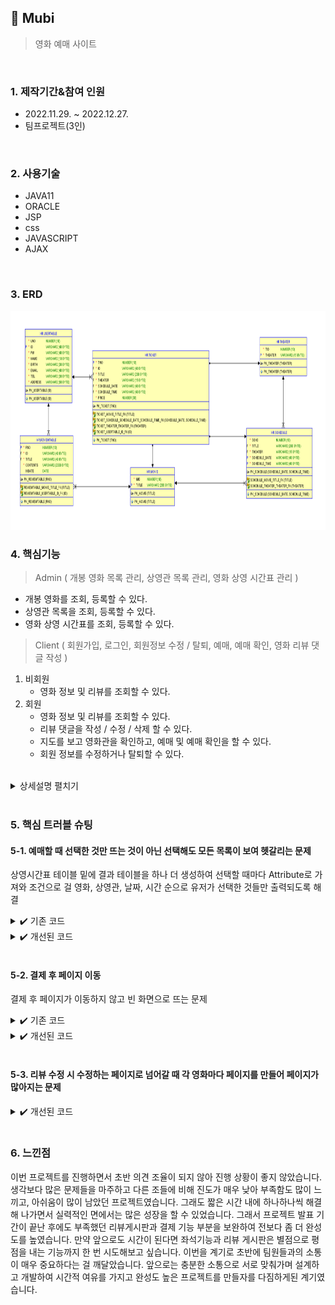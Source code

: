 ## :pushpin: Mubi
>영화 예매 사이트


</br>

### 1. 제작기간&참여 인원
* 2022.11.29. ~ 2022.12.27.   
* 팀프로젝트(3인)

</br>

### 2. 사용기술
* JAVA11
* ORACLE
* JSP
* css
* JAVASCRIPT
* AJAX

</br>

### 3. ERD
<img src="img/Mubi_ERD.png" width="700" height="350">

</br>

### 4. 핵심기능
>Admin ( 개봉 영화 목록 관리, 상영관 목록 관리, 영화 상영 시간표 관리 )   
- 개봉 영화를 조회, 등록할 수 있다.   
- 상영관 목록을 조회, 등록할 수 있다.   
- 영화 상영 시간표를 조회, 등록할 수 있다.      
>Client ( 회원가입, 로그인, 회원정보 수정 / 탈퇴, 예매, 예매 확인, 영화 리뷰 댓글 작성 )   
1. 비회원   
    - 영화 정보 및 리뷰를 조회할 수 있다.   
2. 회원   
    - 영화 정보 및 리뷰를 조회할 수 있다.   
    - 리뷰 댓글을 작성 / 수정 / 삭제 할 수 있다.   
    - 지도를 보고 영화관을 확인하고, 예매 및 예매 확인을 할 수 있다.   
    - 회원 정보를 수정하거나 탈퇴할 수 있다.   


</br>

<details>
<summary>상세설명 펼치기</summary>
</br>

#### 4-1. 전체흐름

<img src="img/MVC2.png" width="700" height="350">
<img src="img/프로젝트구조.png" width="700" height="350">
</br>
</br>


#### 4-2. Connection ✔️ [코드확인](https://github.com/jin4618/Mubi/blob/1195f0d80e1d486736aeea554c1004a6a93a2359/src/dbconn/DBConn.java)
-	JDBC를 활용한 OracleDB 연결

</br>

#### 4-3. 관리자 페이지
##### ‘usertable’에 저장된 관리자 계정과 비교하여 로그인 ✔️ [코드확인](https://github.com/jin4618/Mubi/blob/6f466c29b4a08575fd83d17868638eb34816e1d0/src/user/userDAO.java#L38-L41)
<!-- ✔️ [Command 코드확인](https://github.com/jin4618/Mubi/blob/6f466c29b4a08575fd83d17868638eb34816e1d0/src/com/Mubi/impl/user/userLogin.java#L38-L43) -->

<img src="img/Admin.png" width="600" height="300">
</br>

✔️ [코드확인](https://github.com/jin4618/Mubi/blob/6f466c29b4a08575fd83d17868638eb34816e1d0/src/ticketDAO/ticketDAO.java#L30-L135)
-	상영관 등록 / 조회 => Controller를 거쳐 ‘theater’ 테이블에 INSERT
-	개봉 영화 등록 / 조회 => Controller를 거쳐 ‘movie’ 테이블에 INSERT
-	상영시간표 등록 / 조회 => Controller를 거쳐 ‘schedule’ 테이블에 INSERT

</br>

#### 4-4. 메인 화면

<img src="img/Main1.png" width="600" height="300">
<img src="img/Main2.png" width="600" height="300">
</br>

-	로그인 / 회원가입
-	영화 정보 swiper ✔️ [코드확인](https://github.com/jin4618/Mubi/blob/6f466c29b4a08575fd83d17868638eb34816e1d0/WebApp/index.jsp#L320-L338)
-	영화 예매하기
-	영화 상세보기
-	내 정보 수정
-	회원 탈퇴


</br>

#### 4-5. 회원가입

<img src="img/Join.png" width="600" height="300">
</br>

-	아이디, 비밀번호, 이름, 생년월일, 이메일, 전화번호, 주소를 입력 => Controller를 거쳐 DB에서 ‘usertable’ 테이블에 회원정보를 INSERT


</br>

#### 4-6. 로그인 ✔️ [Controller](https://github.com/jin4618/Mubi/blob/9f51c274d68212a8a29bb91d95cc2b44e7da4a37/src/com/Mubi/controller/Controller.java#L113-L123) ✔️ [Command](https://github.com/jin4618/Mubi/blob/9f51c274d68212a8a29bb91d95cc2b44e7da4a37/src/com/Mubi/impl/user/userLogin.java) ✔️ [DAO](https://github.com/jin4618/Mubi/blob/9f51c274d68212a8a29bb91d95cc2b44e7da4a37/src/user/userDAO.java#L26-L54)

<img src="img/Login.png" width="600" height="300">

##### 로그인 후 Main ✔️ [View](https://github.com/jin4618/Mubi/blob/9f51c274d68212a8a29bb91d95cc2b44e7da4a37/WebApp/index.jsp#L80-L86)

<img src="img/AfterLogin.png" width="600" height="50">
</br>

-	아이디와 비밀번호 입력 => Controller를 거쳐 DB에 ‘usertable’ 테이블에서 회원정보와 비교하여 일치할 경우 로그인


</br>

#### 4-7. 회원정보 수정

<img src="img/Update.png" width="600" height="300">
</br>

- 아이디와 생년월일을 제외한 비밀번호, 이름, 이메일, 전화번호, 주소를 입력
    - 아이디는 Session으로 받아 출력하고 함께 Controller를 거쳐 DB에서 아이디로 조건을 주어 ‘usertable’ 테이블에 회원정보를 UPDATE


</br>

#### 4-8. 회원탈퇴 ✔️ [코드확인](https://github.com/jin4618/Mubi/blob/9f51c274d68212a8a29bb91d95cc2b44e7da4a37/src/user/userDAO.java#L93-L133)

- 아이디와 비밀번를 입력
    - Controller를 거쳐 DB에 ‘usertable’ 테이블에서 아이디가 기본키이며, ‘ticket’ 테이블과 ‘reviewtable’ 테이블에서는 외래키로 사용되기 때문에 각 테이블에서 데이터를 조회하여 DELETE


</br>

#### 4-9. 영화 상세보기 및 리뷰

<img src="img/MovieInfo.png" width="600" height="300">
</br>

-	메인 화면에서 영화 상세 보기를 누를 시 해당 영화에 맞는 영화 상세 설명과 리뷰 목록을 출력한다.
    - View에서 상세보기 누를 때 a 링크에 영화 제목을 같이 가져가 Controller를 거쳐 Command에서 equals로 조건을 주어 Controller 경로를 지정해준다. ✔️ [코드확인](https://github.com/jin4618/Mubi/blob/9f51c274d68212a8a29bb91d95cc2b44e7da4a37/src/com/comment/my/Allcomment.java)
-	댓글 등록 시 아이디 세션을 함께 Controller로 보내어 ‘reviewtable’ 테이블에 댓글 내용과 아이디를 저장한다.
-	댓글 수정 시 시퀀스 키인 댓글 고유 번호를 조건으로 걸어 그에 맞는 영화 정보 페이지에서 수정 댓글을 작성하여 UPDATE  ✔️ [코드확인]()


</br>

#### 4-10. 영화 예매

<img src="img/Reservation.png" width="600" height="300">
</br>

-	지도 API를 이용하여 영화관 위치를 확인한다. ✔️ [코드확인](https://github.com/jin4618/Mubi/blob/12139288e88587848d29579b13058271dc02ca2b/WebApp/reservation.jsp#L181-L217)
-	보고 싶은 영화, 상영관, 날짜, 시간을 선택한 후 예매하기를 진행한다. => Controller를 거쳐 DB에서 ‘ticket’ 테이블에 가격과 함께 저장
</br>

- 결제화면

<img src="img/Pay.png" width="600" height="300">
</br>

-	카카오페이 결제 API를 이용하여 결제 진행 => QR코드 oR 카톡결제(핸드폰 번호, 생년월일 입력) 두 방식으로 결제 가능 ✔️ [코드확인](https://github.com/jin4618/Mubi/blob/9f51c274d68212a8a29bb91d95cc2b44e7da4a37/WebApp/kakaopay.jsp#L33-L89)


</br>

#### 4-11. 예매 확인

<img src="img/ReservationCheck.png" width="600" height="300">
</br>

-	Controller를 거쳐 유저 아이디에 맞는 예매 내역을 출력한다. => ‘ticket’ 테이블 조회



</details>

</br>

### 5. 핵심 트러블 슈팅

#### 5-1. 예매할 때 선택한 것만 뜨는 것이 아닌 선택해도 모든 목록이 보여 헷갈리는 문제
상영시간표 테이블 밑에 결과 테이블을 하나 더 생성하여 선택할 때마다 Attribute로 가져와 조건으로 걸 영화, 상영관, 날짜, 시간 순으로 유저가 선택한 것들만 출력되도록 해결
<details>
<summary>✔️ 기존 코드</summary>
<img src="img/ReservationOri.png" width="600" height="300">

</details>

<details>
<summary>✔️ 개선된 코드</summary>
https://github.com/jin4618/Mubi/blob/d6b148ec3210f3c00e186182742a1a001a69481f/WebApp/reservation.jsp#L96-L179
</details>


</br>

#### 5-2. 결제 후 페이지 이동
결제 후 페이지가 이동하지 않고 빈 화면으로 뜨는 문제
<details>
<summary>✔️ 기존 코드</summary>
    
    if ( rsp.success ) {
	    	jQuery.ajax({
	    	url: "<%=request.getContextPath()%>index.jsp",
	    	type :'POST',
	    	dataType: 'json',
		data: {
    		"id": "<%=id%>",
    		"title" : "${orititle }",
    		"theater" : "${oritheater }",
    		"scheduleDate" : "${oridate }",
    		"scheduleTime" : "${oritime }",
    		"price" : "10000"
    
    		} 
	    	}).done(function(data) {
	    		location.href="index.jsp";
	    	});
    } else {
        var msg = '결제에 실패하였습니다.';
        msg += '에러내용 : ' + rsp.error_msg;
    	alert(msg);
        location.href="rscreen.do";
    }

</details>

<details>
<summary>✔️ 개선된 코드</summary>
https://github.com/jin4618/Mubi/blob/d6b148ec3210f3c00e186182742a1a001a69481f/WebApp/kakaopay.jsp#L51-L85
</details>


</br>

#### 5-3. 리뷰 수정 시 수정하는 페이지로 넘어갈 때 각 영화마다 페이지를 만들어 페이지가 많아지는 문제
<details>
<summary>✔️ 개선된 코드</summary>
    
- JSTL을 활용하여 영화 title로 조건을 주고 그에 맞게 내용이 출력되도록 한 페이지로 해결
https://github.com/jin4618/Mubi/blob/d6b148ec3210f3c00e186182742a1a001a69481f/WebApp/commentSearchOne.jsp#L98-L203
</details>


</br>

### 6. 느낀점

이번 프로젝트를 진행하면서 초반 의견 조율이 되지 않아 진행 상황이 좋지 않았습니다. 생각보다 많은 문제들을 마주하고 다른 조들에 비해 진도가 매우 낮아 부족함도 많이 느끼고, 아쉬움이 많이 남았던 프로젝트였습니다. 그래도 짧은 시간 내에 하나하나씩 해결해 나가면서 실력적인 면에서는 많은 성장을 할 수 있었습니다. 그래서 프로젝트 발표 기간이 끝난 후에도 부족했던 리뷰게시판과 결제 기능 부분을 보완하여 전보다 좀 더 완성도를 높였습니다. 만약 앞으로도 시간이 된다면 좌석기능과 리뷰 게시판은 별점으로 평점을 내는 기능까지 한 번 시도해보고 싶습니다. 이번을 계기로 초반에 팀원들과의 소통이 매우 중요하다는 걸 깨달았습니다. 앞으로는 충분한 소통으로 서로 맞춰가며 설계하고 개발하여 시간적 여유를 가지고 완성도 높은 프로젝트를 만들자를 다짐하게된 계기였습니다.



